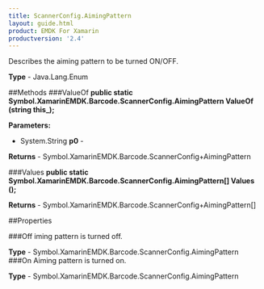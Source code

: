 ```yaml
---
title: ScannerConfig.AimingPattern
layout: guide.html 
product: EMDK For Xamarin 
productversion: '2.4' 
---
```

Describes the aiming pattern to be turned ON/OFF.

**Type** - Java.Lang.Enum

##Methods
###ValueOf
**public static Symbol.XamarinEMDK.Barcode.ScannerConfig.AimingPattern ValueOf (string this_);**


        

**Parameters:** 

* System.String **p0** - 

**Returns** - Symbol.XamarinEMDK.Barcode.ScannerConfig+AimingPattern

###Values
**public static Symbol.XamarinEMDK.Barcode.ScannerConfig.AimingPattern[] Values ();**


        


**Returns** - Symbol.XamarinEMDK.Barcode.ScannerConfig+AimingPattern[]

##Properties

###Off
iming pattern is turned off.

**Type** - Symbol.XamarinEMDK.Barcode.ScannerConfig.AimingPattern
###On
Aiming pattern is turned on.

**Type** - Symbol.XamarinEMDK.Barcode.ScannerConfig.AimingPattern


